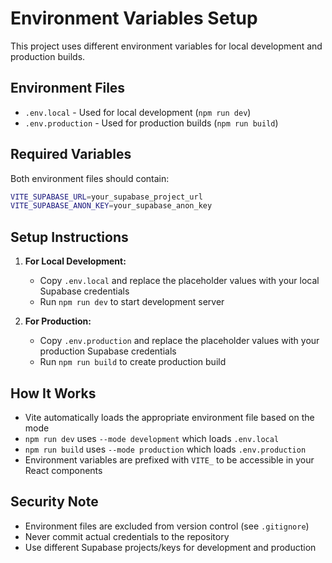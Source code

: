 # Environment Variables Setup

This project uses different environment variables for local development and production builds.

## Environment Files

- `.env.local` - Used for local development (`npm run dev`)
- `.env.production` - Used for production builds (`npm run build`)

## Required Variables

Both environment files should contain:

```bash
VITE_SUPABASE_URL=your_supabase_project_url
VITE_SUPABASE_ANON_KEY=your_supabase_anon_key
```

## Setup Instructions

1. **For Local Development:**
   - Copy `.env.local` and replace the placeholder values with your local Supabase credentials
   - Run `npm run dev` to start development server

2. **For Production:**
   - Copy `.env.production` and replace the placeholder values with your production Supabase credentials
   - Run `npm run build` to create production build

## How It Works

- Vite automatically loads the appropriate environment file based on the mode
- `npm run dev` uses `--mode development` which loads `.env.local`
- `npm run build` uses `--mode production` which loads `.env.production`
- Environment variables are prefixed with `VITE_` to be accessible in your React components

## Security Note

- Environment files are excluded from version control (see `.gitignore`)
- Never commit actual credentials to the repository
- Use different Supabase projects/keys for development and production
